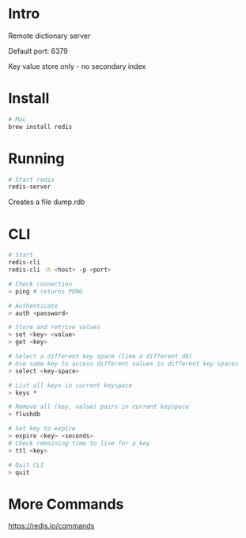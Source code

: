 # Intro

Remote dictionary server

Default port: 6379

Key value store only - no secondary index

# Install

```bash
# Mac
brew install redis
```

# Running

```bash
# Start redis
redis-server
```

Creates a file dump.rdb

# CLI

```bash
# Start
redis-cli
redis-cli -h <host> -p <port>

# Check connection
> ping # returns PONG

# Authenticate
> auth <password>

# Store and retrive values
> set <key> <value>
> get <key>

# Select a different key space (like a different db)
# Use same key to access different values in different key spaces
> select <key-space>

# List all keys in current keyspace
> keys *

# Remove all (key, value) pairs in current keyspace
> flushdb

# Set key to expire
> expire <key> <seconds>
# Check remaining time to live for a key
> ttl <key>

# Quit CLI
> quit
```

# More Commands

https://redis.io/commands
